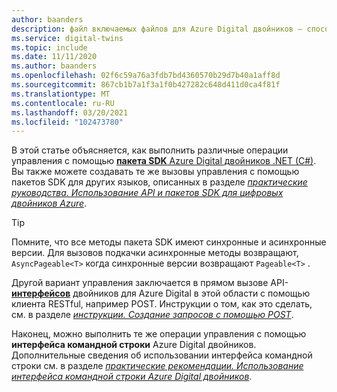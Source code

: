 ```yaml
---
author: baanders
description: файл включаемых файлов для Azure Digital двойников — способы управления экземпляром
ms.service: digital-twins
ms.topic: include
ms.date: 11/11/2020
ms.author: baanders
ms.openlocfilehash: 02f6c59a76a3fdb7bd4360570b29d7b40a1aff8d
ms.sourcegitcommit: 867cb1b7a1f3a1f0b427282c648d411d0ca4f81f
ms.translationtype: MT
ms.contentlocale: ru-RU
ms.lasthandoff: 03/20/2021
ms.locfileid: "102473780"
---
```

В этой статье объясняется, как выполнить различные операции управления с помощью [ **пакета SDK** Azure Digital двойников .NET (C#)](/dotnet/api/overview/azure/digitaltwins/management). Вы также можете создавать те же вызовы управления с помощью пакетов SDK для других языков, описанных в разделе [*практические руководства. Использование API и пакетов SDK для цифровых двойников Azure*](../articles/digital-twins/how-to-use-apis-sdks.md).

> [!TIP] 
> Помните, что все методы пакета SDK имеют синхронные и асинхронные версии. Для вызовов подкачки асинхронные методы возвращают, `AsyncPageable<T>` когда синхронные версии возвращают `Pageable<T>` .

Другой вариант управления заключается в прямом вызове API- [**интерфейсов**](/rest/api/azure-digitaltwins/) двойников для Azure Digital в этой области с помощью клиента RESTful, например POST. Инструкции о том, как это сделать, см. в разделе [*инструкции. Создание запросов с помощью POST*](../articles/digital-twins/how-to-use-postman.md).

Наконец, можно выполнить те же операции управления с помощью **интерфейса командной строки** Azure Digital двойников. Дополнительные сведения об использовании интерфейса командной строки см. в разделе [*практические рекомендации. Использование интерфейса командной строки Azure Digital двойников*](../articles/digital-twins/how-to-use-cli.md).